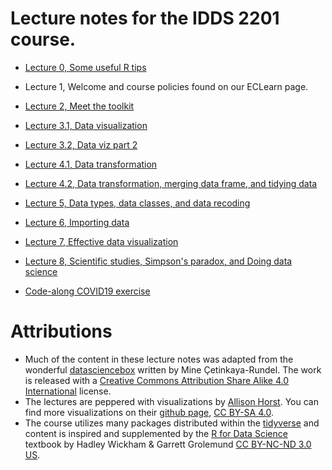 # Lecture notes for the IDDS 2201 course. 


- [Lecture 0, Some useful R tips](https://vcannataro.github.io/IDDS_2201_public/Lectures/L0_useful_R_tips/L0_useful_R_tips.html#1)
- Lecture 1, Welcome and course policies found on our ECLearn page. 
- [Lecture 2, Meet the toolkit](https://vcannataro.github.io/IDDS_2201_public/Lectures/L2_meet_the_toolkit/L2_meet_the_toolkit.html#1)
- [Lecture 3.1, Data visualization](https://vcannataro.github.io/IDDS_2201_public/Lectures/L3_data_visualization/L3_data_visualization.html#1)
- [Lecture 3.2, Data viz part 2](https://vcannataro.github.io/IDDS_2201_public/Lectures/L3_data_visualization/L3_data_visualization_p2.html#1)
- [Lecture 4.1, Data transformation](https://vcannataro.github.io/IDDS_2201_public/Lectures/L4_transforming_data/L4_data_transform.html#1)
- [Lecture 4.2, Data transformation, merging data frame, and tidying data](https://vcannataro.github.io/IDDS_2201_public/Lectures/L4_transforming_data/L4_data_transform_p2.html#1)
- [Lecture 5, Data types, data classes, and data recoding](https://vcannataro.github.io/IDDS_2201_public/Lectures/L5_data_types_classes_recoding/L5_data_types_classes_recode.html#1)
- [Lecture 6, Importing data](https://vcannataro.github.io/IDDS_2201_public/Lectures/L6_importing_data/L6_importing_data.html#1)
- [Lecture 7, Effective data visualization](https://vcannataro.github.io/IDDS_2201_public/Lectures/L7_effective_data_viz/L7_effective_data_visualization.html#1)
- [Lecture 8, Scientific studies, Simpson's paradox, and Doing data science](https://vcannataro.github.io/IDDS_2201_public/Lectures/L8_sci_studies_Simpson_and_doing_data_sci/L8_sci_studies_Simpson_and_doing_data_sci.html#1)


- [Code-along COVID19 exercise](https://vcannataro.github.io/IDDS_2201_public/code_along/code_along_COVID19/code_along_COVID19_final_code.html)



# Attributions

- Much of the content in these lecture notes was adapted from the wonderful [datasciencebox](https://datasciencebox.org) written by Mine Çetinkaya-Rundel. The work is released with a [Creative Commons Attribution Share Alike 4.0 International](https://github.com/rstudio-education/datascience-box/blob/master/LICENSE.md) license.  
- The lectures are peppered with visualizations by [Allison Horst](https://www.allisonhorst.com/). You can find more visualizations on their [github page](https://github.com/allisonhorst/stats-illustrations), [CC BY-SA 4.0](https://creativecommons.org/licenses/by-sa/4.0/). 
- The course utilizes many packages distributed within the [tidyverse](https://www.tidyverse.org/) and content is inspired and supplemented by the [R for Data Science](https://r4ds.had.co.nz/) textbook by Hadley Wickham & Garrett Grolemund [CC BY-NC-ND 3.0 US](https://creativecommons.org/licenses/by-nc-nd/3.0/us/).
